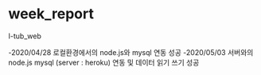 # week_report
I-tub_web

-2020/04/28 로컬환경에서의 node.js와 mysql 연동 성공
-2020/05/03 서버와의 node.js mysql (server : heroku) 연동 및 데이터 읽기 쓰기 성공
